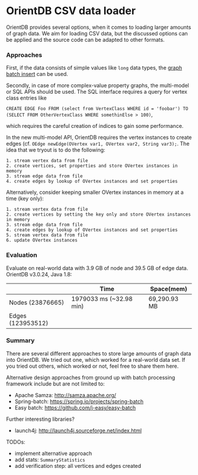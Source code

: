 # OrientDB CSV data loader

OrientDB provides several options, when it comes to loading larger amounts of graph data.
We aim for loading CSV data, but the discussed options can be applied and the source code can be adapted to other formats.

### Approaches
First, if the data consists of simple values like `long` data types, the [graph batch insert](http://orientdb.com/docs/3.0.x/java/Graph-Batch-Insert.html) can be used.

Secondly, in case of more complex-value property graphs, the multi-model or SQL APIs should be used.
The SQL interface requires a query for vertex class entries like

```CREATE EDGE Foo FROM (select from VertexClass WHERE id = 'foobar') TO (SELECT FROM OtherVertexClass WHERE somethinElse > 100)```,

which requires the careful creation of indices to gain some performance.

In the new multi-model API, OrientDB requires the vertex instances to create edges (cf. `OEdge newEdge(OVertex var1, OVertex var2, String var3);`.
The idea that we tryout is to do the following:

```
1. stream vertex data from file
2. create vertices, set properties and store OVertex instances in memory
3. stream edge data from file
4. create edges by lookup of OVertex instances and set properties
```
Alternatively, consider keeping smaller OVertex instances in memory at a time (key only):

```
1. stream vertex data from file
2. create vertices by setting the key only and store OVertex instances in memory
3. stream edge data from file
4. create edges by lookup of OVertex instances and set properties
5. stream vertex data from file
6. update OVertex instances
```

### Evaluation

Evaluate on real-world data with 3.9 GB of node and 39.5 GB of edge data.
OrientDB v3.0.24, Java 1.8:

|                   | Time                    | Space(mem)   |
|-------------------|-------------------------|--------------|
| Nodes (23876665)  | 1979033 ms (~32.98 min) | 69,290.93 MB |
| Edges (123953512) |                         |              |

### Summary

There are several different approaches to store large amounts of graph data into OrientDB.
We tried out one, which worked for a real-world data set.
If you tried out others, which worked or not, feel free to share them here.

Alternative design approaches from ground up with batch processing framework include but are not limited to:
- Apache Samza: http://samza.apache.org/
- Spring-batch: https://spring.io/projects/spring-batch
- Easy batch: https://github.com/j-easy/easy-batch

Further interesting libraries?
- launch4j: http://launch4j.sourceforge.net/index.html

TODOs:
- implement alternative approach
- add stats: `SummaryStatistics`
- add verification step: all vertices and edges created
